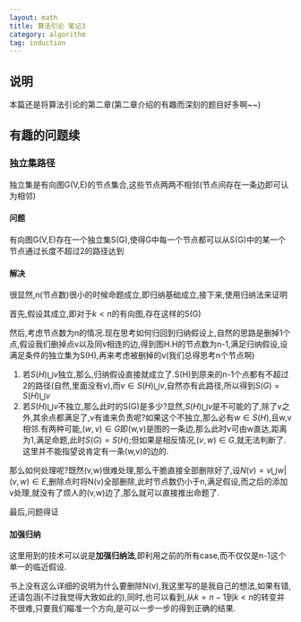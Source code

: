 ```yaml
---
layout: math
title: 算法引论 笔记3
category: algorithm
tag: induction
---
```


## 说明

本篇还是将算法引论的第二章(第二章介绍的有趣而深刻的题目好多啊~~)

## 有趣的问题续

### 独立集路径

独立集是有向图G(V,E)的节点集合,这些节点两两不相邻(节点间存在一条边即可认为相邻)

#### 问题

有向图G(V,E)存在一个独立集S(G),使得G中每一个节点都可以从S(G)中的某一个节点通过长度不超过2的路径达到

#### 解决

很显然,n(节点数)很小的时候命题成立,即归纳基础成立,接下来,使用归纳法来证明

首先,假设其成立,即对于$k < n$的有向图,存在这样的S(G)

然后,考虑节点数为n的情况.现在思考如何归回到归纳假设上,自然的思路是删掉1个点,假设我们删掉点v以及同v相连的边,得到图H.H的节点数为n-1,满足归纳假设,设满足条件的独立集为S(H),再来考虑被删掉的v(我们总得思考n个节点啊)

1. 若$S(H) \bigcup {v}$独立,那么,归纳假设直接就成立了.S(H)到原来的n-1个点都有不超过2的路径(自然,里面没有v),而$v \in S(H) \bigcup {v}$,自然亦有此路径,所以得到$S(G) = S(H)  \bigcup {v}$
2. 若$S(H) \bigcup {v}$不独立,那么此时的S(G)是多少?显然,$S(H) \bigcup {v}$是不可能的了,除了v之外,其余点都满足了,v有谁来负责呢?如果这个不独立,那么必有$w \in S(H)$,且w,v相邻.有两种可能,$(w,v) \in G$即(w,v)是图的一条边,那么此时v可由w直达,距离为1,满足命题,此时$S(G) = S(H)$;但如果是相反情况,$(v,w) \in G$,就无法判断了.这里并不能指望说肯定有一条(w,v)的边的.

那么如何处理呢?既然(v,w)很难处理,那么干脆直接全部删除好了,设$N(v) = {v} \bigcup {w | (v,w) \in E}$,删除点时将N(v)全部删除,此时节点数仍小于n,满足假设,而之后的添加v处理,就没有了烦人的(v,w)边了,那么就可以直接推出命题了.

最后,问题得证

#### 加强归纳

这里用到的技术可以说是**加强归纳法**,即利用之前的所有case,而不仅仅是n-1这个单一的临近假设.

书上没有这么详细的说明为什么要删除N(v),我这里写的是我自己的想法,如果有错,还请包涵(不过我觉得大致如此的),同时,也可以看到,从$k = n - 1$到$k < n$的转变并不很难,只要我们瞄准一个方向,是可以一步一步的得到正确的结果.
